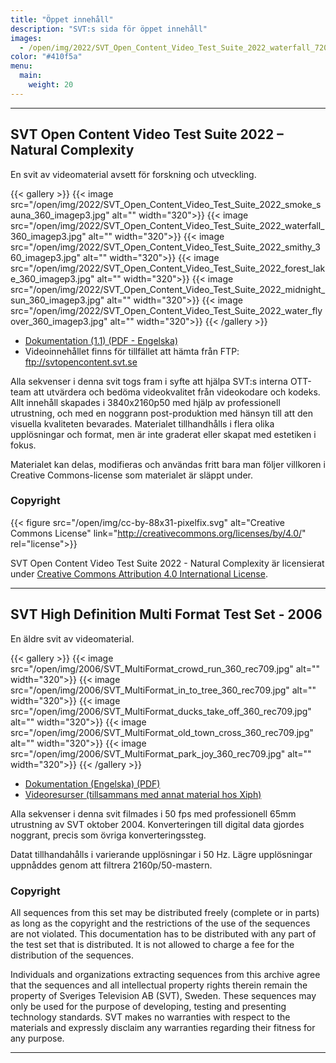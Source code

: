 ```yaml
---
title: "Öppet innehåll"
description: "SVT:s sida för öppet innehåll"
images:
  - /open/img/2022/SVT_Open_Content_Video_Test_Suite_2022_waterfall_720_imagep3.jpg
color: "#410f5a"
menu:
  main:
    weight: 20
---
```


---

## SVT Open Content Video Test Suite 2022 – Natural Complexity

En svit av videomaterial avsett för forskning och utveckling.

{{< gallery >}}
{{< image src="/open/img/2022/SVT_Open_Content_Video_Test_Suite_2022_smoke_sauna_360_imagep3.jpg" alt="" width="320">}}
{{< image src="/open/img/2022/SVT_Open_Content_Video_Test_Suite_2022_waterfall_360_imagep3.jpg" alt="" width="320">}}
{{< image src="/open/img/2022/SVT_Open_Content_Video_Test_Suite_2022_smithy_360_imagep3.jpg" alt="" width="320">}}
{{< image src="/open/img/2022/SVT_Open_Content_Video_Test_Suite_2022_forest_lake_360_imagep3.jpg" alt="" width="320">}}
{{< image src="/open/img/2022/SVT_Open_Content_Video_Test_Suite_2022_midnight_sun_360_imagep3.jpg" alt="" width="320">}}
{{< image src="/open/img/2022/SVT_Open_Content_Video_Test_Suite_2022_water_flyover_360_imagep3.jpg" alt="" width="320">}}
{{< /gallery >}}

- [Dokumentation (1.1) (PDF - Engelska)](/docs/SVT_Open_Content_Video_Test_Suite_2022_Natural_Complexity_v1-1-reduced.pdf)
- Videoinnehållet finns för tillfället att hämta från FTP: ftp://svtopencontent.svt.se

Alla sekvenser i denna svit togs fram i syfte att hjälpa SVT:s interna OTT-team att utvärdera och bedöma videokvalitet från videokodare och kodeks.
Allt innehåll skapades i 3840x2160p50 med hjälp av professionell utrustning, och med en noggrann post-produktion med hänsyn till att den visuella kvaliteten bevarades.
Materialet tillhandhålls i flera olika upplösningar och format, men är inte graderat eller skapat med estetiken i fokus.

Materialet kan delas, modifieras och användas fritt bara man följer villkoren i Creative Commons-license som materialet är släppt under.

### Copyright

{{< figure src="/open/img/cc-by-88x31-pixelfix.svg" alt="Creative Commons License" link="http://creativecommons.org/licenses/by/4.0/" rel="license">}}

SVT Open Content Video Test Suite 2022 - Natural Complexity är licensierat under [Creative Commons Attribution 4.0 International License](http://creativecommons.org/licenses/by/4.0/).

---

## SVT High Definition Multi Format Test Set - 2006

En äldre svit av videomaterial.

{{< gallery >}}
{{< image src="/open/img/2006/SVT_MultiFormat_crowd_run_360_rec709.jpg" alt="" width="320">}}
{{< image src="/open/img/2006/SVT_MultiFormat_in_to_tree_360_rec709.jpg" alt="" width="320">}}
{{< image src="/open/img/2006/SVT_MultiFormat_ducks_take_off_360_rec709.jpg" alt="" width="320">}}
{{< image src="/open/img/2006/SVT_MultiFormat_old_town_cross_360_rec709.jpg" alt="" width="320">}}
{{< image src="/open/img/2006/SVT_MultiFormat_park_joy_360_rec709.jpg" alt="" width="320">}}
{{< /gallery >}}

- [Dokumentation (Engelska) (PDF)](https://media.xiph.org/video/derf/vqeg.its.bldrdoc.gov/HDTV/SVT_MultiFormat/SVT_MultiFormat_v10.pdf)
- [Videoresurser (tillsammans med annat material hos Xiph)](https://media.xiph.org/video/derf/)

Alla sekvenser i denna svit filmades i 50 fps med professionell 65mm utrustning av SVT oktober 2004.
Konverteringen till digital data gjordes noggrant, precis som övriga konverteringssteg.

Datat tillhandahålls i varierande upplösningar i 50 Hz. Lägre upplösningar uppnåddes genom att filtrera 2160p/50-mastern.

### Copyright

All sequences from this set may be distributed freely (complete or in parts) as long as the
copyright and the restrictions of the use of the sequences are not violated.
This documentation has to be distributed with any part of the test set that is distributed.
It is not allowed to charge a fee for the distribution of the sequences.

Individuals and organizations extracting sequences from this archive agree that the sequences
and all intellectual property rights therein remain the property of Sveriges Television AB
(SVT), Sweden. These sequences may only be used for the purpose of developing, testing and
presenting technology standards. SVT makes no warranties with respect to the materials and
expressly disclaim any warranties regarding their fitness for any purpose.

---
